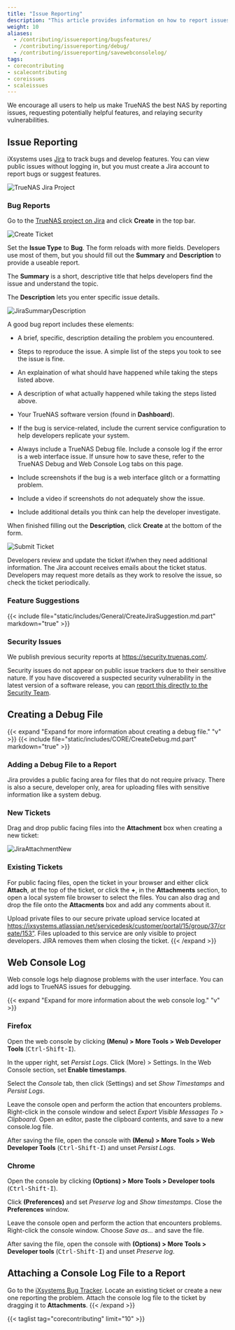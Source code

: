 ```yaml
---
title: "Issue Reporting"
description: "This article provides information on how to report issues to TrueNAS."
weight: 10
aliases:
  - /contributing/issuereporting/bugsfeatures/
  - /contributing/issuereporting/debug/
  - /contributing/issuereporting/savewebconsolelog/
tags:
- corecontributing
- scalecontributing
- coreissues
- scaleissues
---
```


We encourage all users to help us make TrueNAS the best NAS by reporting issues, requesting potentially helpful features, and relaying security vulnerabilities.  

## Issue Reporting
iXsystems uses [Jira](https://www.atlassian.com/software/jira) to track bugs and develop features.
You can view public issues without logging in, but you must create a Jira account to report bugs or suggest features.

![TrueNAS Jira Project](/images/Contribute/Jira.png "TrueNAS Jira Project")

### Bug Reports

Go to the [TrueNAS project on Jira](https://ixsystems.atlassian.net/jira/software/c/projects/NAS/issues) and click **Create** in the top bar.

![Create Ticket](/images/Contribute/JiraCreate.png "Create Ticket")

Set the **Issue Type** to **Bug**. The form reloads with more fields.
Developers use most of them, but you should fill out the **Summary** and **Description** to provide a useable report.

The **Summary** is a short, descriptive title that helps developers find the issue and understand the topic.

The **Description** lets you enter specific issue details.

![JiraSummaryDescription](/images/Contribute/JiraSummaryDescription.png "Summary and Description Field")

A good bug report includes these elements:

* A brief, specific, description detailing the problem you encountered.

* Steps to reproduce the issue. A simple list of the steps you took to see the issue is fine.

* An explaination of what should have happened while taking the steps listed above.

* A description of what actually happened while taking the steps listed above.

* Your TrueNAS software version (found in **Dashboard**).

* If the bug is service-related, include the current service configuration to help developers replicate your system.

* Always include a TrueNAS Debug file. Include a console log if the error is a web interface issue.
  If unsure how to save these, refer to the TrueNAS Debug and Web Console Log tabs on this page.

* Include screenshots if the bug is a web interface glitch or a formatting problem.

* Include a video if screenshots do not adequately show the issue.

* Include additional details you think can help the developer investigate.

When finished filling out the **Description**, click **Create** at the bottom of the form.

![Submit Ticket](/images/Contribute/JiraCreateBottom.png "Submit Ticket")

Developers review and update the ticket if/when they need additional information.
The Jira account receives emails about the ticket status.
Developers may request more details as they work to resolve the issue, so check the ticket periodically.

### Feature Suggestions

{{< include file="static/includes/General/CreateJiraSuggestion.md.part" markdown="true" >}}


### Security Issues


We publish previous security reports at https://security.truenas.com/.

Security issues do not appear on public issue trackers due to their sensitive nature.
If you have discovered a suspected security vulnerability in the latest version of a software release, you can [report this directly to the Security Team](mailto:security-officer@ixsystems.com).


## Creating a Debug File
{{< expand "Expand for more information about creating a debug file." "v" >}}
{{< include file="static/includes/CORE/CreateDebug.md.part" markdown="true" >}}

### Adding a Debug File to a Report
Jira provides a public facing area for files that do not require privacy. There is also a secure, developer only, area for uploading files with sensitive information like a system debug.

### New Tickets

Drag and drop public facing files into the **Attachment** box when creating a new ticket:

![JiraAttachmentNew](/images/Contribute/newjiraattachments.png "NAS Project Bug Creation Form")

### Existing Tickets

For public facing files, open the ticket in your browser and either click **Attach**, at the top of the ticket, or click the **+**, in the **Attachments** section, to open a local system file browser to select the files. You can also drag and drop the file onto the **Attacments** box and add any comments about it.

Upload private files to our secure private upload service located at 
https://ixsystems.atlassian.net/servicedesk/customer/portal/15/group/37/create/153”. Files uploaded to this service are only visible to project developers. JIRA removes them when closing the ticket.
{{< /expand >}}

## Web Console Log
Web console logs help diagnose problems with the user interface.
You can add logs to TrueNAS issues for debugging.

{{< expand "Expand for more information about the web console log." "v" >}}

### Firefox

Open the web console by clicking <i class="fa fa-bars" aria-hidden="true" title="Menu"></i> **(Menu) > More Tools > Web Developer Tools** (<kbd>Ctrl-Shift-I</kbd>).

In the upper right, set *Persist Logs*.
Click <i class="fa fa-bars" aria-hidden="true" title="More"></i> (More) > Settings. In the Web Console section, set **Enable timestamps**. 

Select the *Console* tab, then click <i class="fa fa-cog" aria-hidden="true" title="Settings"></i> (Settings) and set *Show Timestamps* and *Persist Logs*.

Leave the console open and perform the action that encounters problems.
Right-click in the console window and select *Export Visible Messages To > Clipboard*.
Open an editor, paste the clipboard contents, and save to a new <file>console.log</file> file.

After saving the file, open the console with <i class="fa fa-bars" aria-hidden="true" title="Menu"></i> **(Menu) > More Tools > Web Developer Tools** (<kbd>Ctrl-Shift-I</kbd>) and unset *Persist Logs*.

### Chrome

Open the console by clicking <i class="fa fa-ellipsis-v" aria-hidden="true" title="Options"></i> **(Options) > More Tools > Developer tools** (<kbd>Ctrl-Shift-I</kbd>).

Click <i class="fa fa-cog" aria-hidden="true" title="Settings"></i> **(Preferences)** and set *Preserve log* and *Show timestamps*. Close the **Preferences** window.

Leave the console open and perform the action that encounters problems. Right-click the console window. Choose *Save as…* and save the file.

After saving the file, open the console with <i class="fa fa-ellipsis-v" aria-hidden="true" title="Options"></i> **(Options) > More Tools > Developer tools** (<kbd>Ctrl-Shift-I</kbd>) and unset *Preserve log*.

## Attaching a Console Log File to a Report

Go to the [iXsystems Bug Tracker](https://ixsystems.atlassian.net/jira/software/c/projects/NAS/issues). Locate an existing ticket or create a new one reporting the problem.
Attach the console log file to the ticket by dragging it to **Attachments**.
{{< /expand >}}

{{< taglist tag="corecontributing" limit="10" >}}
